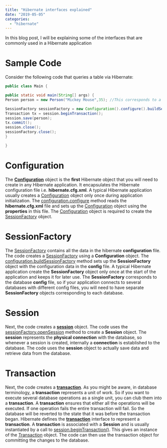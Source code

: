 ```yaml
---
title: "Hibernate interfaces explained"
date: "2019-05-05"
categories: 
  - "hibernate"
---
```


In this blog post, I will be explaining some of the interfaces that are commonly used in a Hibernate application

# Sample Code

Consider the following code that queries a table via Hibernate:

````java
public class Main {

public static void main(String[] args) { 
Person person = new Person("Mickey Mouse",35); //This corresponds to a table called Person with name and age fields

SessionFactory sessionFactory = new Configuration().configure().buildSessionFactory(); Session session = sessionFactory.openSession(); 
Transaction tx = session.beginTransaction(); 
session.save(person); 
tx.commit(); 
session.close(); 
sessionFactory.close(); 
}

}
````

# Configuration

The [**Configuration**](http://docs.jboss.org/hibernate/orm/5.4/javadocs/org/hibernate/cfg/Configuration.html) object is the **first** Hibernate object that you will need to create in any Hibernate application. It encapsulates the Hibernate configuration file i.e. **hibernate.cfg.xml**. A typical Hibernate application usually creates a [Configuration](http://docs.jboss.org/hibernate/orm/5.4/javadocs/org/hibernate/cfg/Configuration.html) object only once during application initialization. The [configuration.configure](http://docs.jboss.org/hibernate/orm/5.4/javadocs/org/hibernate/cfg/Configuration.html#configure--) method reads the **hibernate.cfg.xml** file and sets up the [Configuration](http://docs.jboss.org/hibernate/orm/5.4/javadocs/org/hibernate/cfg/Configuration.html) object using the **properties** in this file. The [Configuration](http://docs.jboss.org/hibernate/orm/5.4/javadocs/org/hibernate/cfg/Configuration.html) object is required to create the [SessionFactory](http://docs.jboss.org/hibernate/orm/5.4/javadocs/org/hibernate/SessionFactory.html) object.

# SessionFactory

The [SessionFactory](http://docs.jboss.org/hibernate/orm/5.4/javadocs/org/hibernate/SessionFactory.html) contains all the data in the hibernate **configuration** file. The code creates a [SessionFactory](http://docs.jboss.org/hibernate/orm/5.4/javadocs/org/hibernate/SessionFactory.html) using a **Configuration** object. The [configuration.buildSessionFactory](http://docs.jboss.org/hibernate/orm/5.4/javadocs/org/hibernate/cfg/Configuration.html#buildSessionFactory--) method sets up the **SessionFactory** object with the configuration data in the **config** file. A typical Hibernate application create the **SessionFactory** object only once at the start of the application and keeps it for later use. The **SessionFactory** corresponds to the database **config** file, so if your application connects to several databases with different config files, you will need to have separate **SessionFactory** objects corresponding to each database.

# Session

Next, the code creates a [**session**](http://docs.jboss.org/hibernate/orm/5.4/javadocs/org/hibernate/Session.html) object. The code uses the [sessionFactory.openSession](http://docs.jboss.org/hibernate/orm/5.4/javadocs/org/hibernate/SessionFactory.html#openSession--) method to create a **Session** object. The **session** represents the **physical connection** with the database, so whenever a session is created, internally a **connection** is established to the database. The code uses the **session** object to actually save data and retrieve data from the database.

# Transaction

Next, the code creates a [**transaction**](http://docs.jboss.org/hibernate/orm/5.4/javadocs/org/hibernate/Transaction.html). As you might be aware, in database terminology, a **transaction** represents a unit of work. So if you want to execute several database operations as a single unit, you can club them into a **transaction**. A **transaction** ensures that either all the operations will be executed. If one operation fails the entire transaction will fail. So the database will be reverted to the state that it was before the transaction began. Hibernate defines the [**transaction**](http://docs.jboss.org/hibernate/orm/5.4/javadocs/org/hibernate/Transaction.html) interface to represent a **transaction**. A **transaction** is associated with a **Session** and is usually instantiated by a call to [session.beginTransaction()](http://docs.jboss.org/hibernate/orm/5.4/javadocs/org/hibernate/SharedSessionContract.html#beginTransaction--). This gives an instance of the [Transaction](http://docs.jboss.org/hibernate/orm/5.4/javadocs/org/hibernate/Transaction.html) object. The code can then use the transaction object for committing the changes to the database.
